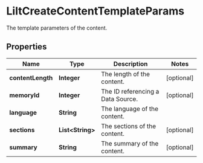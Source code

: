 

# LiltCreateContentTemplateParams

The template parameters of the content.
## Properties

Name | Type | Description | Notes
------------ | ------------- | ------------- | -------------
**contentLength** | **Integer** | The length of the content. |  [optional]
**memoryId** | **Integer** | The ID referencing a Data Source. |  [optional]
**language** | **String** | The language of the content. | 
**sections** | **List&lt;String&gt;** | The sections of the content. |  [optional]
**summary** | **String** | The summary of the content. |  [optional]



